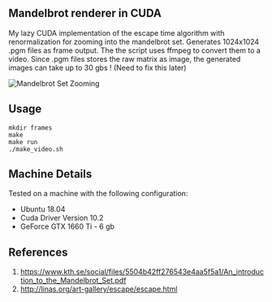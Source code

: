 ## Mandelbrot renderer in CUDA

My lazy CUDA implementation of the escape time algorithm with renormalization for zooming into the mandelbrot set. Generates 1024x1024 .pgm files as frame output. The the script uses ffmpeg to convert them to a video. Since .pgm files stores the raw matrix as image, the generated images can take up to 30 gbs ! (Need to fix this later) 

![Mandelbrot Set Zooming](mandelbrot_zoom.gif)

## Usage

~~~~
mkdir frames
make
make run
./make_video.sh
~~~~

## Machine Details

Tested on a machine with the following configuration:
- Ubuntu 18.04
- Cuda Driver Version 10.2
- GeForce GTX 1660 Ti - 6 gb

## References
1. https://www.kth.se/social/files/5504b42ff276543e4aa5f5a1/An_introduction_to_the_Mandelbrot_Set.pdf
2. http://linas.org/art-gallery/escape/escape.html